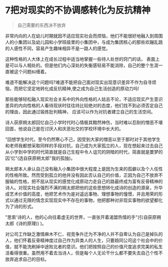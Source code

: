 # 7把对现实的不协调感转化为反抗精神
>自己需要的东西决不放弃

非常内向的人在幼儿时期就因不适应现实社会而烦恼，他们不能很好地融入到周围人的小集团以及幼儿园和小学班级里的小集团中，与成为集团核心的那些欢蹦乱跳的人感性不同，容易产生趣味相异不是一路人的感觉。

这种性格的人大体上在成长过程中适当地掌握一些待人处世的窍门的话， 表面上是可以与人相处的。但是他们内心深处的失衡感轻易不能消除，自己的整个生涯一直被这个问题纠缠着。

难道不能解决这个问题吗?难道不能把自己面对现实出现意识差异不作为自寻烦恼，而把它坚定地转化成反抗精神,使之成为自己生活创造的原动力吗!

那些能够轻松融入现实社会关系中的外向性格的人姑且不论，不适应现实产生意识差异的内向性格的人看待现状时往往持比较绝对的态度，他们找不到必须否定自己的理由，因此通过锻炼批判精神， 应该可以作为对抗者建立自己的生活空间。

诗人获原朔太郎回忆自己小学时代时心情极其黯然神伤，当时难以忍耐的憎恶不堪回首，他说自己是在讨厌人和庆恶社交的学校环境中长大的。

"回想学生时代，至今仍然寒心不己，因受到大家的憎恶以至于那时对于其他学生和老师我都想采取同样的手段对抗，自己成为大家孤立的人，现在想起来过去自己从小学到中学的时代简直就是自己生程中令人诅咒的阴暗的时代，简直就是噩梦的囚'忆"(选自获原朔太郎"我的孤独)。

朔太郎本人承认自己没有融入小集团中很大程度上是因为生来的孤僻以及个人任性的性格所致。然而受到孤立的他并没有因此否认自己的价值，正因为自己不放弃不服输的性格，把不屈从现实的感觉化成原动力走自己的路最终成为富有反骨精神的诗人。对现实社会强烈不满的朔太郎把他的这些思想转化成诗的创造的源泉，升华成艺术价值的高度，他把艺术作为是对遥远事物、理想事物的憧憬，并且用荣的形式以通过无限的情念实现现实中不存在的事物，他把那种对非现实事物的欲望都化为了诗的形式。

"思索'诗的人，他的心向往着虚无的世界，一直张开着渴盟热情的手"(引自获原朔太郎《诗的原理)) )。

对公司工作缺乏激情麻木不仁、视竞争升迁为不净的人并不自卑认为自己是掉队的人，他们怀着反骨精神度过自己作为异类人的人生，只要趋同公司这个社会中的价值，就不能洗刷掉中途败北者的意识。他们把按照自己的价值尺度追求完美的私生活看得很重。虽然用不着去当诗人，但是每个人无论干什么都不要失去自己个性不放弃追求自己的目标。
